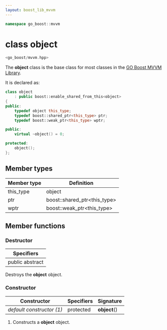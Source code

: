```yaml
---
layout: boost_lib_mvvm
---
```


```c++
namespace go_boost::mvvm
```

# class object

```c++
<go_boost/mvvm.hpp>
```

The **object** class is the base class for most classes in the 
[GO Boost MVVM Library](./mvvm.html).

It is declared as:

```c++
class object
    : public boost::enable_shared_from_this<object>
{
public:
    typedef object this_type;
    typedef boost::shared_ptr<this_type> ptr;
    typedef boost::weak_ptr<this_type> wptr;

public:
    virtual ~object() = 0;

protected:
    object();
};
```

## Member types

Member type | Definition
-|-
this_type | object
ptr | boost\::shared_ptr\<this_type>
wptr | boost\::weak_ptr\<this_type>

## Member functions

### Destructor

Specifiers |
-|
public abstract |

Destroys the **object** object.

### Constructor

Constructor | Specifiers | Signature
-|-|-
*default constructor (1)* | protected | **object**()

1. Constructs a **object** object.
